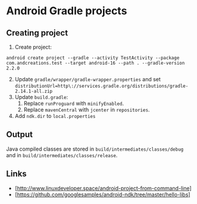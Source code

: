 Android Gradle projects
====

Creating project
----

1. Create project:
```
android create project --gradle --activity TestActivity --package com.andcreations.test --target android-16 --path . --gradle-version 2.2.0
```
2. Update `gradle/wrapper/gradle-wrapper.properties` and set `distributionUrl=http\://services.gradle.org/distributions/gradle-2.14.1-all.zip`
3. Update `build.gradle`:
    1. Replace `runProguard` with `minifyEnabled`.
    2. Replace `mavenCentral` with `jcenter` in `repositories`.
4. Add `ndk.dir` to `local.properties`


Output
----

Java compiled classes are stored in `build/intermediates/classes/debug` and in `build/intermediates/classes/release`.

Links
----

- [http://www.linuxdeveloper.space/android-project-from-command-line]
- [https://github.com/googlesamples/android-ndk/tree/master/hello-libs]

